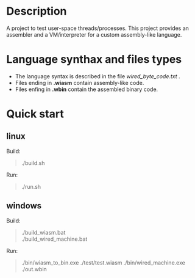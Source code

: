 # Description
A project to test user-space threads/processes.
This project provides an assembler and a VM/interpreter for a custom assembly-like language.

# Language synthax and files types
* The language syntax is described in the file *wired_byte_code.txt* .
* Files ending in **.wiasm** contain assembly-like code.
* Files enfing in **.wbin**  contain the assembled binary code.

# Quick start

## linux
Build: 
> ./build.sh 

Run:
> ./run.sh

## windows
Build:
> ./build_wiasm.bat \
> ./build_wired_machine.bat

Run:
> ./bin/wiasm_to_bin.exe  ./test/test.wiasm
> ./bin/wired_machine.exe ./out.wbin

